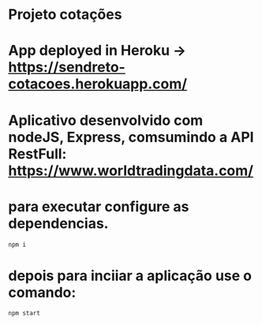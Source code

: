 # Projeto cotações

# App deployed in Heroku -> https://sendreto-cotacoes.herokuapp.com/

# Aplicativo desenvolvido com nodeJS, Express, comsumindo a API RestFull: https://www.worldtradingdata.com/

# para executar configure as dependencias.
`npm i`

# depois para inciiar a aplicação use o comando:
`npm start`

